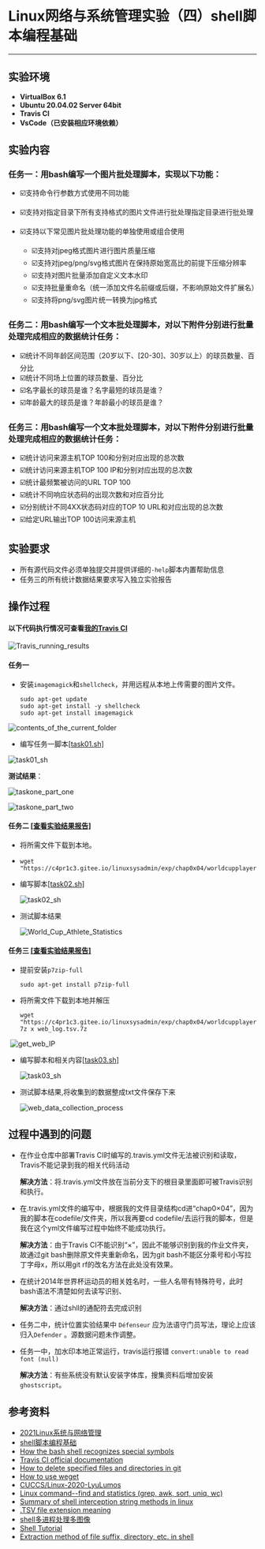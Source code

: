 # Linux网络与系统管理实验（四）shell脚本编程基础

------

## 实验环境

- **VirtualBox 6.1**
- **Ubuntu 20.04.02 Server 64bit**
- **Travis CI**
- **VsCode（已安装相应环境依赖）**

## 实验内容

### 任务一：用bash编写一个图片批处理脚本，实现以下功能：

- ☑️支持命令行参数方式使用不同功能

- ☑️支持对指定目录下所有支持格式的图片文件进行批处理指定目录进行批处理

- ☑️支持以下常见图片批处理功能的单独使用或组合使用

  - ☑️支持对jpeg格式图片进行图片质量压缩
  - ☑️支持对jpeg/png/svg格式图片在保持原始宽高比的前提下压缩分辨率
  - ☑️支持对图片批量添加自定义文本水印
  - ☑️支持批量重命名（统一添加文件名前缀或后缀，不影响原始文件扩展名）
  - ☑️支持将png/svg图片统一转换为jpg格式

### 任务二：用bash编写一个文本批处理脚本，对以下附件分别进行批量处理完成相应的数据统计任务：

- ☑️统计不同年龄区间范围（20岁以下、[20-30]、30岁以上）的球员数量、百分比
- ☑️统计不同场上位置的球员数量、百分比
- ☑️名字最长的球员是谁？名字最短的球员是谁？
- ☑️年龄最大的球员是谁？年龄最小的球员是谁？

### 任务三：用bash编写一个文本批处理脚本，对以下附件分别进行批量处理完成相应的数据统计任务：

- ☑️统计访问来源主机TOP 100和分别对应出现的总次数
- ☑️统计访问来源主机TOP 100 IP和分别对应出现的总次数
- ☑️统计最频繁被访问的URL TOP 100
- ☑️统计不同响应状态码的出现次数和对应百分比
- ☑️分别统计不同4XX状态码对应的TOP 10 URL和对应出现的总次数
- ☑️给定URL输出TOP 100访问来源主机

## 实验要求

- 所有源代码文件必须单独提交并提供详细的`-help`脚本内置帮助信息
- 任务三的所有统计数据结果要求写入独立实验报告

## 操作过程

#### **以下代码执行情况可查看**[我的Travis CI](https://app.travis-ci.com/github/CUCCS/2022-linux-public-Xuyan-cmd)

![Travis_running_results](pending_image/Travis_running_results.png)

#### **任务一**

- 安装`imagemagick`和`shellcheck`，并用远程从本地上传需要的图片文件。

  ```shell
  sudo apt-get update
  sudo apt-get install -y shellcheck
  sudo apt-get install imagemagick
  ```

![contents_of_the_current_folder](pending_image/contents_of_the_current_folder.png)

- 编写任务一脚本[[task01.sh]](codefile/task1.sh)

![task01_sh](pending_image/task01_sh.png)

**测试结果**：

![taskone_part_one](pending_image/taskone_part_one.png)

![taskone_part_two](pending_image/taskone_part_two.png)

#### **任务二** [[查看实验结果报告]](task02_lab_report.md)

- 将所需文件下载到本地。

- ```shell
  wget "https://c4pr1c3.gitee.io/linuxsysadmin/exp/chap0x04/worldcupplayerinfo.tsv"
  ```
  
- 编写脚本[[task02.sh]](codefile/task2.sh)

  ![task02_sh](pending_image/task02_sh.png)

- 测试脚本结果

  ![World_Cup_Athlete_Statistics](pending_image/World_Cup_Athlete_Statistics.png)

#### **任务三** [[查看实验结果报告]](task03_lab_report.md)

- 提前安装`p7zip-full`

  ```shell
  sudo apt-get install p7zip-full
  ```

- 将所需文件下载到本地并解压

  ```shell
  wget "https://c4pr1c3.gitee.io/linuxsysadmin/exp/chap0x04/worldcupplayerinfo.tsv"
  7z x web_log.tsv.7z
  ```

​		![get_web_IP](pending_image/get_web_IP.png)

- 编写脚本和相关内容[[task03.sh]](codefile/task3.sh)

  ![task03_sh](pending_image/task03_sh.png)

- 测试脚本结果,将收集到的数据整成txt文件保存下来

  ![web_data_collection_process](pending_image/web_data_collection_process.png)

  

## 过程中遇到的问题

- 在作业仓库中部署Travis CI时编写的.travis.yml文件无法被识别和读取，Travis不能记录到我的相关代码活动

  **解决方法**：将.travis.yml文件放在当前分支下的根目录里面即可被Travis识别和执行。

- 在.travis.yml文件的编写中，根据我的文件目录结构cd进“chap0×04”，因为我的脚本在codefile/文件夹，所以我再要cd codefile/去运行我的脚本，但是我在这个yml文件编写过程中始终不能成功执行。

  **解决方法**：由于Travis CI不能识别“×”，因此不能够识别到我的作业文件夹，故通过git bash删除原文件夹重新命名，因为git bash不能区分乘号和小写拉丁字母x，所以用git rf的改名方法在此处没有效果。

- 在统计2014年世界杯运动员的相关姓名时，一些人名带有特殊符号，此时bash语法不清楚如何去读写识别、

  **解决方法**：通过shll的通配符去完成识别

- 任务二中，统计位置实验结果中 `Défenseur` 应为法语守门员写法，理论上应该归入`Defender` 。源数据问题未作调整。

- 任务一中，加水印本地正常运行，travis运行报错 `convert:unable to read font (null)`

  **解决方法**：有些系统没有默认安装字体库，搜集资料后增加安装 `ghostscript`。

## 参考资料

- [2021Linux系统与网络管理](https://www.bilibili.com/video/BV1Hb4y1R7FE?p=67)
- [shell脚本编程基础](https://c4pr1c3.github.io/LinuxSysAdmin/chap0x04.md.html#/title-slide)
- [How the bash shell recognizes special symbols](https://blog.csdn.net/woshaguayi/article/details/89365142)
- [Travis CI official documentation](https://docs.travis-ci.com/user/tutorial/?utm_source=help-page&utm_medium=travisweb)
- [How to delete specified files and directories in git](https://blog.csdn.net/shuilan0066/article/details/70568595)
- [How to use weget](https://www.jb51.net/LINUXjishu/86326.html)
- [CUCCS/Linux-2020-LyuLumos](https://github.com/CUCCS/linux-2020-LyuLumos)
- [Linux command--find and statistics (grep, awk, sort, uniq, wc)](https://blog.csdn.net/hshuihui/article/details/77915398)
- [Summary of shell interception string methods in linux](https://blog.51cto.com/u_13865122/2727802)
- [.TSV file extension meaning](https://www.reviversoft.com/zh-cn/file-extensions/tsv)
- [shell多进程处理多图像](https://blog.csdn.net/weixin_40805392/article/details/104792874)
- [Shell Tutorial](https://www.runoob.com/linux/linux-shell.html)
- [Extraction method of file suffix, directory, etc. in shell](https://blog.csdn.net/binggan_2019/article/details/89024460?ops_request_misc=&request_id=&biz_id=102&utm_medium=distribute.pc_search_result.none-task-blog-2~all~sobaiduweb~default-6)







